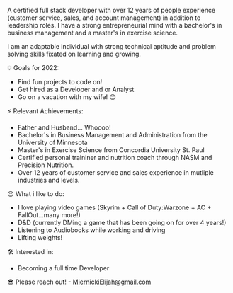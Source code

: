 A certified full stack developer with over 12 years of people experience (customer service, sales, and account management) in addition to leadership roles. I have a strong entrepreneurial mind with a bachelor's in business management and a master's in exercise science. 

I am an adaptable individual with strong technical aptitude and problem solving skills fixated on learning and growing. 

💡 Goals for 2022:
+ Find fun projects to code on! 
+ Get hired as a Developer and or Analyst 
+ Go on a vacation with my wife! 😊

⚡ Relevant Achievements:
+ Father and Husband... Whoooo! 
+ Bachelor's in Business Management and Administration from the University of Minnesota 
+ Master's in Exercise Science from Concordia University St. Paul
+ Certified personal traininer and nutrition coach through NASM and Precision Nutrition. 
+ Over 12 years of customer service and sales experience in mutliple industries and levels. 

😍 What i like to do:
+ I love playing video games (Skyrim + Call of Duty:Warzone + AC + FallOut...many more!)
+ D&D (currently DMing a game that has been going on for over 4 years!)
+ Listening to Audiobooks while working and driving
+ Lifting weights! 

🛠 Interested in:
+ Becoming a full time Developer

😎 Please reach out! - MiernickiElijah@gmail.com
